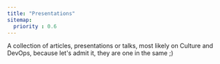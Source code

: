 ```yaml
---
title: "Presentations"
sitemap:
  priority : 0.6
---
```

A collection of articles, presentations or talks, most likely on Culture and DevOps, because let's admit it, they are one in the same ;)

